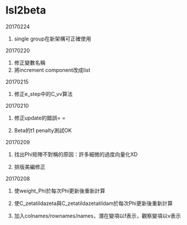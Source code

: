 # lsl2beta

20170224</p>
1. single group在新架構可正確使用

20170220</p>
1. 修正變數名稱
2. 將increment component改成list

20170215</p>
1. 修正e_step中的C_vv算法</p>

20170210</p>
1. 修正update的錯誤= =</p>
2. Beta的t1 penalty測試OK</p>

20170209</p>
1. 找出Phi矩陣不對稱的原因：許多細微的過度向量化XD</p>
2. 排版美編修正</p>

20170208</p>
1. 使weight_Phi於每次Phi更新後重新計算</p>
2. 使C_zetatildazeta與C_zetatildazetatildam於每次Phi更新後重新計算</p>
3. 加入colnames/rownames/names，潛在變項以f表示，觀察變項以v表示</p>

